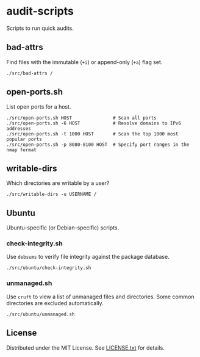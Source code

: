 audit-scripts
=============

Scripts to run quick audits.

bad-attrs
---------

Find files with the immutable (`+i`) or append-only (`+a`) flag set.

    ./src/bad-attrs /

open-ports.sh
-------------

List open ports for a host.

    ./src/open-ports.sh HOST               # Scan all ports
    ./src/open-ports.sh -6 HOST            # Resolve domains to IPv6 addresses
    ./src/open-ports.sh -t 1000 HOST       # Scan the top 1000 most popular ports
    ./src/open-ports.sh -p 8080-8100 HOST  # Specify port ranges in the nmap format

writable-dirs
-------------

Which directories are writable by a user?

    ./src/writable-dirs -u USERNAME /

Ubuntu
------

Ubuntu-specific (or Debian-specific) scripts.

### check-integrity.sh

Use `debsums` to verify file integrity against the package database.

    ./src/ubuntu/check-integrity.sh

### unmanaged.sh

Use `cruft` to view a list of unmanaged files and directories.
Some common directories are excluded automatically.

    ./src/ubuntu/unmanaged.sh

License
-------

Distributed under the MIT License.
See [LICENSE.txt] for details.

[LICENSE.txt]: LICENSE.txt

